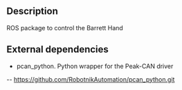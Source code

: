 Description
-----------

ROS package to control the Barrett Hand 


External dependencies
---------------------

- pcan_python. Python wrapper for the Peak-CAN driver

-- https://github.com/RobotnikAutomation/pcan_python.git


